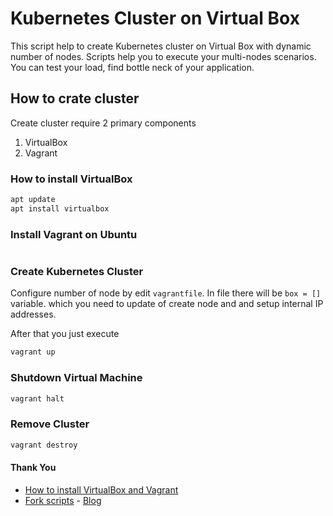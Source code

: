 # Kubernetes Cluster on Virtual Box

This script help to create Kubernetes cluster on Virtual Box with dynamic number of nodes.
Scripts help you to execute your multi-nodes scenarios. You can test your load, find bottle neck of your application.

## How to crate cluster
Create cluster require 2 primary components
1. VirtualBox
2. Vagrant

### How to install VirtualBox
```bash
apt update
apt install virtualbox
```

### Install Vagrant on Ubuntu
```bash
```

### Create Kubernetes Cluster
Configure number of node by edit `vagrantfile`. In file there will be `box = []` variable. which you need to update of create node and and setup internal IP addresses.

After that you just execute
```bash
vagrant up
```

### Shutdown Virtual Machine
```bash
vagrant halt
```

### Remove Cluster
```bash
vagrant destroy
```


#### Thank You
- [How to install VirtualBox and Vagrant](https://www.fosslinux.com/69145/install-vagrant-on-ubuntu.htm)
- [Fork scripts](https://gist.github.com/Frewx) - [Blog](https://ugurakgul.medium.com/creating-a-local-kubernetes-cluster-with-vagrant-ba591ab70ee2)